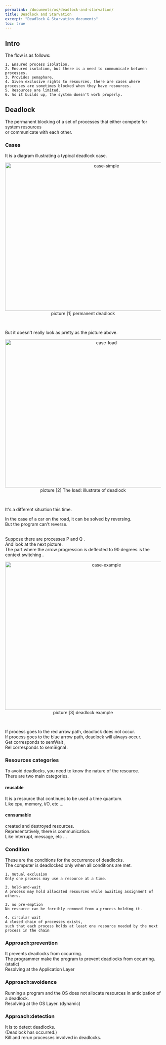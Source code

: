 ```yaml
---
permalink: /documents/os/deadlock-and-starvation/
title: Deadlock and Starvation
excerpt: "Deadlock & Starvation documents"
toc: true
---
```


## Intro

The flow is as follows:
```
1. Ensured process isolation.
2. Ensured isolation, but there is a need to communicate between processes.
3. Provides semaphore.
4. Given exclusive rights to resources, there are cases where processes are sometimes blocked when they have resources.
5. Resources are limited.
6. As it builds up, the system doesn't work properly.
```

## Deadlock

The permanent blocking of a set of processes that either compete for system resources<br>
or communicate with each other.<br>

### Cases

It is a diagram illustrating a typical deadlock case.<br>

<p align="center">
  <img src="/documents/images/os/deadlock-and-starvation/case-simple.png" alt="case-simple" width="640" height="480"><br>
  <span style="{{ site.img }}">picture [1] permanent deadlock</span>
</p>
<br>

But it doesn't really look as pretty as the picture above.<br>

<p align="center">
  <img src="/documents/images/os/deadlock-and-starvation/case-load.png" alt="case-load" width="640" height="480"><br>
  <span style="{{ site.img }}">picture [2] The load: illustrate of deadlock</span>
</p>
<br>

It's a different situation this time.<br>

In the case of a car on the road, it can be solved by reversing.<br>
But the program can't reverse.<br><br>

Suppose there are processes <span style="{{ site.code }}">P</span> and <span style="{{ site.code }}">Q</span> .<br>
And look at the next picture.<br>
The part where the arrow progression is deflected to 90 degrees is the <span style="{{ site.code }}">context switching</span> .<br>

<p align="center">
  <img src="/documents/images/os/deadlock-and-starvation/case-example.png" alt="case-example" width="640" height="480"><br>
  <span style="{{ site.img }}">picture [3] deadlock example</span>
</p>
<br>

If process goes to the red arrow path, deadlock does not occur.<br>
If process goes to the blue arrow path, deadlock will always occur.<br>
<span style="{{ site.code }}">Get</span> corresponds to <span style="{{ site.code }}">semWait</span> ,<br>
<span style="{{ site.code }}">Rel</span> corresponds to <span style="{{ site.code }}">semSignal</span> .<br>

### Resources categories

To avoid deadlocks, you need to know the nature of the resource.<br>
There are two main categories.<br>

#### reusable

It is a resource that continues to be used a time quantum.<br>
Like cpu, memory, i/O, etc ...<br>

#### consumable

created and destroyed resources.<br>
Representatively, there is communication.<br>
Like interrupt, message, etc ...<br>

### Condition

These are the conditions for the occurrence of deadlocks.<br>
The computer is deadlocked only when all conditions are met.<br>

```
1. mutual exclusion
Only one process may use a resource at a time.

2. hold-and-wait
A process may hold allocated resources while awaiting assignment of others.

3. no pre-emption
No resource can be forcibly removed from a process holding it.

4. circular wait
A closed chain of processes exists,
such that each process holds at least one resource needed by the next process in the chain
```

### Approach:prevention

It prevents deadlocks from occurring.<br>
The programmer make the program to prevent deadlocks from occurring. (static)<br>
Resolving at the Application Layer<br>

### Approach:avoidence

Running a program and the OS does not allocate resources in anticipation of a deadlock. <br>
Resolving at the OS Layer. (dynamic)<br>

### Approach:detection

It is to detect deadlocks.<br>
(Deadlock has occurred.)<br>
Kill and rerun processes involved in deadlocks.<br>
